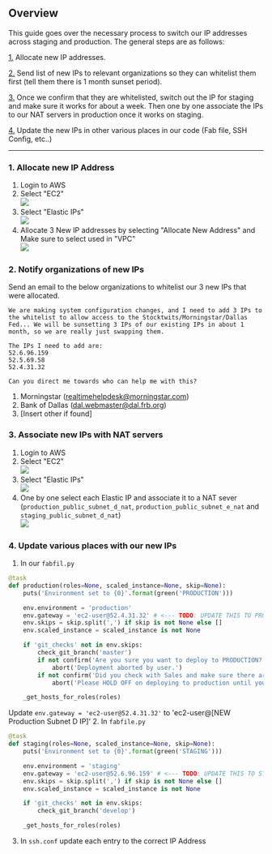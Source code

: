 ## Overview

This guide goes over the necessary process to switch our IP addresses across staging and production. The general steps are as follows:

[1.](https://github.com/ycharts/ycharts/wiki/IP-Switch-Guide#1-allocate-new-ip-address) Allocate new IP addresses.

[2.](https://github.com/ycharts/ycharts/wiki/IP-Switch-Guide#2-notify-organizations-of-new-ips) Send list of new IPs to relevant organizations so they can whitelist them first (tell them there is 1 month sunset period).

[3.](https://github.com/ycharts/ycharts/wiki/IP-Switch-Guide#3-associate-new-ips-with-nat-servers) Once we confirm that they are whitelisted, switch out the IP for staging and make sure it works for about a week. Then one by one associate the IPs to our NAT servers in production once it works on staging.

[4.](https://github.com/ycharts/ycharts/wiki/IP-Switch-Guide#4-update-various-places-with-our-new-ips) Update the new IPs in other various places in our code (Fab file, SSH Config, etc..)

***

### 1. Allocate new IP Address
1. Login to AWS
2. Select "EC2"
<br>![](https://www.diigo.com/file/image/sosopsazdccdpappdzcdppqbor/AWS+Management+Console.jpg)
3. Select "Elastic IPs"
<br>![](https://www.diigo.com/file/image/sosopsazdccdpasebzcdppqbpq/EC2+Management+Console.jpg)
4. Allocate 3 New IP addresses by selecting "Allocate New Address" and Make sure to select used in "VPC"
<br>![](https://www.diigo.com/file/image/sosopsazdccdsdpcozcdpprbpr/EC2+Management+Console.jpg)


### 2. Notify organizations of new IPs
Send an email to the below organizations to whitelist our 3 new IPs that were allocated.

```
We are making system configuration changes, and I need to add 3 IPs to the whitelist to allow access to the Stocktwits/Morningstar/Dallas Fed... We will be sunsetting 3 IPs of our existing IPs in about 1 month, so we are really just swapping them.

The IPs I need to add are:
52.6.96.159
52.5.69.58
52.4.31.32

Can you direct me towards who can help me with this?
```

1. Morningstar (realtimehelpdesk@morningstar.com)
2. Bank of Dallas (dal.webmaster@dal.frb.org)
3. [Insert other if found]


### 3. Associate new IPs with NAT servers
1. Login to AWS
2. Select "EC2"
<br>![](https://www.diigo.com/file/image/sosopsazdccdpappdzcdppqbor/AWS+Management+Console.jpg)
3. Select "Elastic IPs"
<br>![](https://www.diigo.com/file/image/sosopsazdccdpasebzcdppqbpq/EC2+Management+Console.jpg)
4. One by one select each Elastic IP and associate it to a NAT sever (`production_public_subnet_d_nat`, `production_public_subnet_e_nat` and `staging_public_subnet_d_nat`)
<br>![](https://www.diigo.com/file/image/sosopsazdccdpcppszcdppqbra/EC2+Management+Console.jpg)


### 4. Update various places with our new IPs
1. In our `fabfil.py`
```python
@task
def production(roles=None, scaled_instance=None, skip=None):
    puts('Environment set to {0}'.format(green('PRODUCTION')))

    env.environment = 'production'
    env.gateway = 'ec2-user@52.4.31.32' # <--- TODO: UPDATE THIS TO PRODUCTION SUBNET D IP ADDRESS
    env.skips = skip.split(',') if skip is not None else []
    env.scaled_instance = scaled_instance is not None

    if 'git_checks' not in env.skips:
        check_git_branch('master')
        if not confirm('Are you sure you want to deploy to PRODUCTION?', default=False):
            abort('Deployment aborted by user.')
        if not confirm('Did you check with Sales and make sure there are no active client demos?', default=False):
            abort('Please HOLD OFF on deploying to production until you confirm there are no active client demos.')

    _get_hosts_for_roles(roles)
```
Update `env.gateway = 'ec2-user@52.4.31.32'` to 'ec2-user@[NEW Production Subnet D IP]'
2. In `fabfile.py`
```python
@task
def staging(roles=None, scaled_instance=None, skip=None):
    puts('Environment set to {0}'.format(green('STAGING')))

    env.environment = 'staging'
    env.gateway = 'ec2-user@52.6.96.159' # <--- TODO: UPDATE THIS TO STAGING SUBNET D IP ADDRESS
    env.skips = skip.split(',') if skip is not None else []
    env.scaled_instance = scaled_instance is not None

    if 'git_checks' not in env.skips:
        check_git_branch('develop')

    _get_hosts_for_roles(roles)

```
3. In `ssh.conf` update each entry to the correct IP Address 
